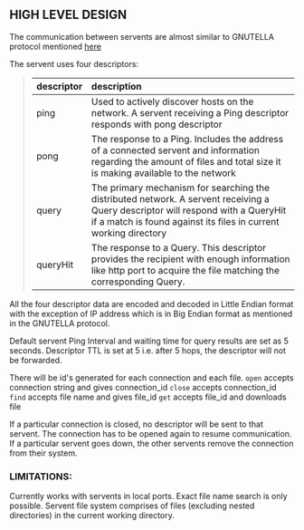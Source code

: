 ## HIGH LEVEL DESIGN

The communication between servents are almost similar to GNUTELLA protocol mentioned [here](http://rfc-gnutella.sourceforge.net/developer/stable/index.html)

The servent uses four descriptors:

> |descriptor |description                                                                            |
> |:----------|:--------------------------------------------------------------------------------------|
> |ping       |Used to actively discover hosts on the network. A servent receiving a Ping descriptor responds with pong     descriptor|
> |pong       |The response to a Ping. Includes the address of a connected servent and information regarding the amount of files and total size it is making available to the network|
> |query      |The primary mechanism for searching the distributed network. A servent receiving a Query descriptor will respond with a QueryHit if a match is found against its files in current working directory|
> |queryHit   |The response to a Query. This descriptor provides the recipient with enough information like http port to acquire the file matching the corresponding Query.|

All the four descriptor data are encoded and decoded in Little Endian format with the exception of IP address which is in Big Endian format as mentioned in the GNUTELLA protocol. 

Default servent Ping Interval and waiting time for query results are set as 5 seconds.
Descriptor TTL is set at 5 i.e. after 5 hops, the descriptor will not be forwarded.

There will be id's generated for each connection and each file.
`open` accepts connection string and gives connection_id
`close` accepts connection_id
`find` accepts file name and gives file_id
`get` accepts file_id and downloads file

If a particular connection is closed, no descriptor will be sent to that servent.
The connection has to be opened again to resume communication.
If a particular servent goes down, the other servents remove the connection from their system.

### LIMITATIONS:

Currently works with servents in local ports.
Exact file name search is only possible.
Servent file system comprises of files (excluding nested directories) in the current working directory.
